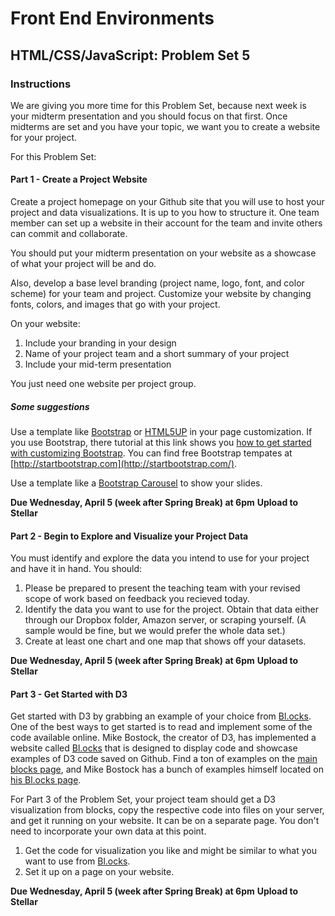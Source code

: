 # Front End Environments
## HTML/CSS/JavaScript: Problem Set 5

### Instructions

We are giving you more time for this Problem Set, because next week is your midterm presentation and you should focus on that first. Once midterms are set and you have your topic, we want you to create a website for your project.

For this Problem Set:

#### Part 1 - Create a Project Website

Create a project homepage on your Github site that you will use to host your project and data visualizations. It is up to you how to structure it. One team member can set up a website in their account for the team and invite others can commit and collaborate.

You should put your midterm presentation on your website as a showcase of what your project will be and do.

Also, develop a base level branding (project name, logo, font, and color scheme) for your team and project. Customize your website by changing fonts, colors, and images that go with your project. 

On your website:

1. Include your branding in your design
2. Name of your project team and a short summary of your project
3. Include your mid-term presentation

You just need one website per project group.

##### Some suggestions

Use a template like [Bootstrap](http://duspviz.mit.edu/web-map-workshop/bootstrap-templates/) or [HTML5UP](https://html5up.net/) in your page customization. If you use Bootstrap, there tutorial at this link shows you [how to get started with customizing Bootstrap](http://duspviz.mit.edu/web-map-workshop/bootstrap-templates/). You can find free Bootstrap tempates at [http://startbootstrap.com](http://startbootstrap.com/).

Use a template like a [Bootstrap Carousel](https://www.w3schools.com/bootstrap/bootstrap_carousel.asp) to show your slides.

**Due Wednesday, April 5 (week after Spring Break) at 6pm**
**Upload to Stellar**

#### Part 2 - Begin to Explore and Visualize your Project Data

You must identify and explore the data you intend to use for your project and have it in hand. You should:

1. Please be prepared to present the teaching team with your revised scope of work based on feedback you recieved today.
2. Identify the data you want to use for the project. Obtain that data either through our Dropbox folder, Amazon server, or scraping yourself. (A sample would be fine, but we would prefer the whole data set.)
3. Create at least one chart and one map that shows off your datasets.  

**Due Wednesday, April 5 (week after Spring Break) at 6pm**
**Upload to Stellar**

#### Part 3 - Get Started with D3

Get started with D3 by grabbing an example of your choice from [Bl.ocks](https://bl.ocks.org/-/about). One of the best ways to get started is to read and implement some of the code available online. Mike Bostock, the creator of D3, has implemented a website called [Bl.ocks](https://bl.ocks.org/) that is designed to display code and showcase examples of D3 code saved on Github. Find a ton of examples on the [main blocks page](https://bl.ocks.org/), and Mike Bostock has a bunch of examples himself located on [his Bl.ocks page](https://bl.ocks.org/mbostock).

For Part 3 of the Problem Set, your project team should get a D3 visualization from blocks, copy the respective code into files on your server, and get it running on your website. It can be on a separate page. You don't need to incorporate your own data at this point.

1. Get the code for visualization you like and might be similar to what you want to use from [Bl.ocks](https://bl.ocks.org/).
2. Set it up on a page on your website.

**Due Wednesday, April 5 (week after Spring Break) at 6pm**
**Upload to Stellar**


